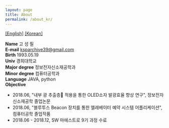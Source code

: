 ```yaml
---
layout: page
title: About
permalink: /about_kr/
---
```


<a href = "/about">[English]</a>
<a href = "/about_kr">[Korean]</a>

<b>Name</b> 고 성 필<br>
<b>E-mail</b> ksparchive39@gmail.com<br>
<b>Birth</b> 1993.05.19<br>
<b>Univ</b> 경희대학교<br>
<b>Major degree</b> 정보전자신소재공학과<br>
<b>Minor degree</b> 컴퓨터공학과<br>
<b>Language</b> JAVA, python<br>
<b>Objective</b><br>
* 2018.06, "내부 광 추출층 적용을 통한 OLED소자 발광효율 향상 연구", 정보전자신소재공학 졸업논문
* 2018.06, "블루투스 Beacon 장치를 통한 엘레베이터 예약 시스템 어플리케이션",  컴퓨터공학 졸업작품
* 2018.06 - 2018.12, SW 마에스트로 9기 과정 수료
